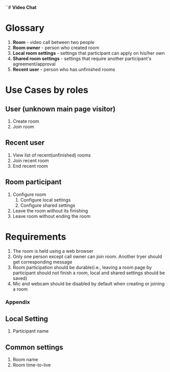 ``# **Video Chat**

# Glossary
1. **Room** - video call between two people
2. **Room owner** - person who created room
3. **Local room settings** - settings that participant can apply on his/her own
4. **Shared room settings** - settings that require another participant's agreement/approval
5. **Recent user** - person who has unfinished rooms

# Use Cases by roles

## User (unknown main page visitor)
1. Create room
2. Join room

## Recent user
1. View list of recent(unfinished) rooms
1. Join recent room
3. End recent room

## Room participant
1. Configure room
   1. Configure local settings
   2. Configure shared settings
2. Leave the room without its finishing
3. Leave room without ending the room

# Requirements
1. The room is held using a web browser
2. Only one person except call owner can join room. Another tryer should get corresponding message
3. Room participation should be durable(i.e., leaving a room page by participant should not finish a room, local and shared settings should be saved)
4. Mic and webcam should be disabled by default when creating or joining a room

### Appendix

## Local Setting
1. Participant name

## Common settings
1. Room name
2. Room time-to-live